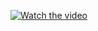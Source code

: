 [![Watch the video](https://www.google.com/imgres?q=watch%20video&imgurl=https%3A%2F%2Fstartupsmagazine.co.uk%2Fsites%2Fdefault%2Ffiles%2F2023-06%2FAdobeStock_419893758ed.png&imgrefurl=https%3A%2F%2Fstartupsmagazine.co.uk%2Findex.php%2Farticle-people-average-watch-17-hours-online-video-content-week&docid=K44NbL2XntsErM&tbnid=DHTq0W0SRDjOjM&vet=12ahUKEwjLtZKg_t6MAxVYS2wGHTq-KO0QM3oECDwQAA..i&w=620&h=300&hcb=2&ved=2ahUKEwjLtZKg_t6MAxVYS2wGHTq-KO0QM3oECDwQAA)](Demo.mp4)
